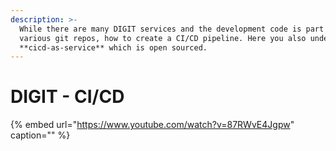 ```yaml
---
description: >-
  While there are many DIGIT services and the development code is part of
  various git repos, how to create a CI/CD pipeline. Here you also understand
  **cicd-as-service** which is open sourced.
---
```


# DIGIT - CI/CD

{% embed url="https://www.youtube.com/watch?v=87RWvE4Jgpw" caption="" %}

